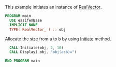 This example initiates an instance of [RealVector_](RealVector_.md)

```fortran
PROGRAM main
  USE easifemBase
  IMPLICIT NONE
  TYPE( RealVector_ ) :: obj
```

Allocate the size from a to b by using [Initiate](Initiate.md) method.

```fortran
  CALL Initiate(obj, 2, 10)
  CALL Display( obj, "obj(a:b)=")
```

```fortran
END PROGRAM main
```
